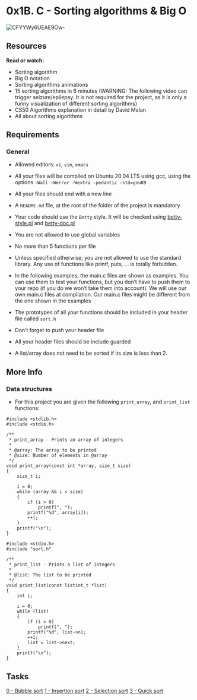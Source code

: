 # 0x1B. C - Sorting algorithms & Big O

![CFYYWy6UEAE9Ow-](https://s3.amazonaws.com/intranet-projects-files/holbertonschool-low_level_programming/248/willy-wonka.png)

## Resources
**Read or watch:**

* Sorting algorithm
* Big O notation
* Sorting algorithms animations
* 15 sorting algorithms in 6 minutes (WARNING: The following video can trigger seizure/epilepsy. It is not required for the project, as it is only a funny visualization of different sorting algorithms)
* CS50 Algorithms explanation in detail by David Malan
* All about sorting algorithms

## Requirements
### General

* Allowed editors: `vi`, `vim`, `emacs`
* All your files will be compiled on Ubuntu 20.04 LTS using gcc, using the options `-Wall -Werror -Wextra -pedantic -std=gnu89`
* All your files should end with a new line
* A `README.md` file, at the root of the folder of the project is mandatory
* Your code should use the `Betty` style. It will be checked using [betty-style.pl]() and [betty-doc.pl]()
* You are not allowed to use global variables
* No more than 5 functions per file

* Unless specified otherwise, you are not allowed to use the standard library. Any use of functions like printf, puts, … is totally forbidden.
* In the following examples, the main.c files are shown as examples. You can use them to test your functions, but you don’t have to push them to your repo (if you do we won’t take them into account). We will use our own main.c files at compilation. Our main.c files might be different from the one shown in the examples
* The prototypes of all your functions should be included in your header file called `sort.h`
* Don’t forget to push your header file
* All your header files should be include guarded
* A list/array does not need to be sorted if its size is less than 2.

## More Info
### Data structures

* For this project you are given the following `print_array`, and `print_list` functions:

```
#include <stdlib.h>
#include <stdio.h>

/**
 * print_array - Prints an array of integers
 *
 * @array: The array to be printed
 * @size: Number of elements in @array
 */
void print_array(const int *array, size_t size)
{
    size_t i;

    i = 0;
    while (array && i < size)
    {
        if (i > 0)
            printf(", ");
        printf("%d", array[i]);
        ++i;
    }
    printf("\n");
}
```

```
#include <stdio.h>
#include "sort.h"

/**
 * print_list - Prints a list of integers
 *
 * @list: The list to be printed
 */
void print_list(const listint_t *list)
{
    int i;

    i = 0;
    while (list)
    {
        if (i > 0)
            printf(", ");
        printf("%d", list->n);
        ++i;
        list = list->next;
    }
    printf("\n");
}
```


## Tasks
[0 - Bubble sort](./0-bubble_sort.c)
[1 - Insertion sort](./1-insertion_sort_list.c)
[2 - Selection sort](./2-selection_sort.c)
[3 - Quick sort](./3-quick_sort.c)